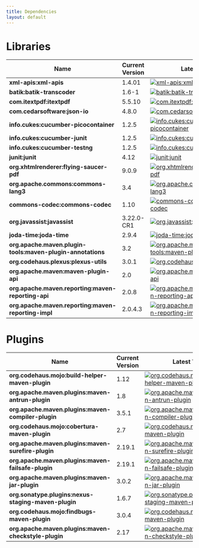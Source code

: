 ```yaml
---
title: Dependencies
layout: default
---
```


# Libraries

| Name | Current Version | Latest Version |
| ---- | --------------- | -------------- |
| **xml-apis:xml-apis** | 1.4.01 | [![xml-apis:xml-apis](https://maven-badges.herokuapp.com/maven-central/xml-apis/xml-apis/badge.svg?style=flat)](http://mvnrepository.com/artifact/xml-apis/xml-apis) |
| **batik:batik-transcoder** | 1.6-1 | [![batik:batik-transcoder](https://maven-badges.herokuapp.com/maven-central/batik/batik-transcoder/badge.svg?style=flat)](http://mvnrepository.com/artifact/batik/batik-transcoder) |
| **com.itextpdf:itextpdf** | 5.5.10 | [![com.itextpdf:itextpdf](https://maven-badges.herokuapp.com/maven-central/com.itextpdf/itextpdf/badge.svg?style=flat)](http://mvnrepository.com/artifact/com.itextpdf/itextpdf) |
| **com.cedarsoftware:json-io** | 4.8.0 | [![com.cedarsoftware:json-io](https://maven-badges.herokuapp.com/maven-central/com.cedarsoftware/json-io/badge.svg?style=flat)](http://mvnrepository.com/artifact/com.cedarsoftware/json-io) |
| **info.cukes:cucumber-picocontainer** | 1.2.5 | [![info.cukes:cucumber-picocontainer](https://maven-badges.herokuapp.com/maven-central/info.cukes/cucumber-picocontainer/badge.svg?style=flat)](http://mvnrepository.com/artifact/info.cukes/cucumber-picocontainer) |
| **info.cukes:cucumber-junit** | 1.2.5 | [![info.cukes:cucumber-junit](https://maven-badges.herokuapp.com/maven-central/info.cukes/cucumber-junit/badge.svg?style=flat)](http://mvnrepository.com/artifact/info.cukes/cucumber-junit) |
| **info.cukes:cucumber-testng** | 1.2.5 | [![info.cukes:cucumber-testng](https://maven-badges.herokuapp.com/maven-central/info.cukes/cucumber-testng/badge.svg?style=flat)](http://mvnrepository.com/artifact/info.cukes/cucumber-testng) |
| **junit:junit** | 4.12 | [![junit:junit](https://maven-badges.herokuapp.com/maven-central/junit/junit/badge.svg?style=flat)](http://mvnrepository.com/artifact/junit/junit) |
| **org.xhtmlrenderer:flying-saucer-pdf** | 9.0.9 | [![org.xhtmlrenderer:flying-saucer-pdf](https://maven-badges.herokuapp.com/maven-central/org.xhtmlrenderer/flying-saucer-pdf/badge.svg?style=flat)](http://mvnrepository.com/artifact/org.xhtmlrenderer/flying-saucer-pdf) |
| **org.apache.commons:commons-lang3** | 3.4 | [![org.apache.commons:commons-lang3](https://maven-badges.herokuapp.com/maven-central/org.apache.commons/commons-lang3/badge.svg?style=flat)](http://mvnrepository.com/artifact/org.apache.commons/commons-lang3) |
| **commons-codec:commons-codec** | 1.10 | [![commons-codec:commons-codec](https://maven-badges.herokuapp.com/maven-central/commons-codec/commons-codec/badge.svg?style=flat)](http://mvnrepository.com/artifact/commons-codec/commons-codec) |
| **org.javassist:javassist** | 3.22.0-CR1 | [![org.javassist:javassist](https://maven-badges.herokuapp.com/maven-central/org.javassist/javassist/badge.svg?style=flat)](http://mvnrepository.com/artifact/org.javassist/javassist) |
| **joda-time:joda-time** | 2.9.4 | [![joda-time:joda-time](https://maven-badges.herokuapp.com/maven-central/joda-time/joda-time/badge.svg?style=flat)](http://mvnrepository.com/artifact/joda-time/joda-time) |
| **org.apache.maven.plugin-tools:maven-plugin-annotations** | 3.2 | [![org.apache.maven.plugin-tools:maven-plugin-annotations](https://maven-badges.herokuapp.com/maven-central/org.apache.maven.plugin-tools/maven-plugin-annotations/badge.svg?style=flat)](http://mvnrepository.com/artifact/org.apache.maven.plugin-tools/maven-plugin-annotations) |
| **org.codehaus.plexus:plexus-utils** | 3.0.1 | [![org.codehaus.plexus:plexus-utils](https://maven-badges.herokuapp.com/maven-central/org.codehaus.plexus/plexus-utils/badge.svg?style=flat)](http://mvnrepository.com/artifact/org.codehaus.plexus/plexus-utils) |
| **org.apache.maven:maven-plugin-api** | 2.0 | [![org.apache.maven:maven-plugin-api](https://maven-badges.herokuapp.com/maven-central/org.apache.maven/maven-plugin-api/badge.svg?style=flat)](http://mvnrepository.com/artifact/org.apache.maven/maven-plugin-api) |
| **org.apache.maven.reporting:maven-reporting-api** | 2.0.8 | [![org.apache.maven.reporting:maven-reporting-api](https://maven-badges.herokuapp.com/maven-central/org.apache.maven.reporting/maven-reporting-api/badge.svg?style=flat)](http://mvnrepository.com/artifact/org.apache.maven.reporting/maven-reporting-api) |
| **org.apache.maven.reporting:maven-reporting-impl** | 2.0.4.3 | [![org.apache.maven.reporting:maven-reporting-impl](https://maven-badges.herokuapp.com/maven-central/org.apache.maven.reporting/maven-reporting-impl/badge.svg?style=flat)](http://mvnrepository.com/artifact/org.apache.maven.reporting/maven-reporting-impl) |


# Plugins

| Name | Current Version | Latest Version |
| ---- | --------------- | -------------- |
| **org.codehaus.mojo:build-helper-maven-plugin** | 1.12 | [![org.codehaus.mojo:build-helper-maven-plugin](https://maven-badges.herokuapp.com/maven-central/org.codehaus.mojo/build-helper-maven-plugin/badge.svg?style=flat)](http://mvnrepository.com/artifact/org.codehaus.mojo/build-helper-maven-plugin) |
| **org.apache.maven.plugins:maven-antrun-plugin** | 1.8 | [![org.apache.maven.plugins:maven-antrun-plugin](https://maven-badges.herokuapp.com/maven-central/org.apache.maven.plugins/maven-antrun-plugin/badge.svg?style=flat)](http://mvnrepository.com/artifact/org.apache.maven.plugins/maven-antrun-plugin) |
| **org.apache.maven.plugins:maven-compiler-plugin** | 3.5.1 | [![org.apache.maven.plugins:maven-compiler-plugin](https://maven-badges.herokuapp.com/maven-central/org.apache.maven.plugins/maven-compiler-plugin/badge.svg?style=flat)](http://mvnrepository.com/artifact/org.apache.maven.plugins/maven-compiler-plugin) |
| **org.codehaus.mojo:cobertura-maven-plugin** | 2.7 | [![org.codehaus.mojo:cobertura-maven-plugin](https://maven-badges.herokuapp.com/maven-central/org.codehaus.mojo/cobertura-maven-plugin/badge.svg?style=flat)](http://mvnrepository.com/artifact/org.codehaus.mojo/cobertura-maven-plugin) |
| **org.apache.maven.plugins:maven-surefire-plugin** | 2.19.1 | [![org.apache.maven.plugins:maven-surefire-plugin](https://maven-badges.herokuapp.com/maven-central/org.apache.maven.plugins/maven-surefire-plugin/badge.svg?style=flat)](http://mvnrepository.com/artifact/org.apache.maven.plugins/maven-surefire-plugin) |
| **org.apache.maven.plugins:maven-failsafe-plugin** | 2.19.1 | [![org.apache.maven.plugins:maven-failsafe-plugin](https://maven-badges.herokuapp.com/maven-central/org.apache.maven.plugins/maven-failsafe-plugin/badge.svg?style=flat)](http://mvnrepository.com/artifact/org.apache.maven.plugins/maven-failsafe-plugin) |
| **org.apache.maven.plugins:maven-jar-plugin** | 3.0.2 | [![org.apache.maven.plugins:maven-jar-plugin](https://maven-badges.herokuapp.com/maven-central/org.apache.maven.plugins/maven-jar-plugin/badge.svg?style=flat)](http://mvnrepository.com/artifact/org.apache.maven.plugins/maven-jar-plugin) |
| **org.sonatype.plugins:nexus-staging-maven-plugin** | 1.6.7 | [![org.sonatype.plugins:nexus-staging-maven-plugin](https://maven-badges.herokuapp.com/maven-central/org.sonatype.plugins/nexus-staging-maven-plugin/badge.svg?style=flat)](http://mvnrepository.com/artifact/org.sonatype.plugins/nexus-staging-maven-plugin) |
| **org.codehaus.mojo:findbugs-maven-plugin** | 3.0.4 | [![org.codehaus.mojo:findbugs-maven-plugin](https://maven-badges.herokuapp.com/maven-central/org.codehaus.mojo/findbugs-maven-plugin/badge.svg?style=flat)](http://mvnrepository.com/artifact/org.codehaus.mojo/findbugs-maven-plugin) |
| **org.apache.maven.plugins:maven-checkstyle-plugin** | 2.17 | [![org.apache.maven.plugins:maven-checkstyle-plugin](https://maven-badges.herokuapp.com/maven-central/org.apache.maven.plugins/maven-checkstyle-plugin/badge.svg?style=flat)](http://mvnrepository.com/artifact/org.apache.maven.plugins/maven-checkstyle-plugin) |
